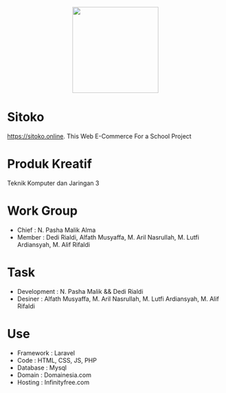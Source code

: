 <p align="center"><a href="https://sitoko.online" target="_blank"><img src="https://i.ibb.co/37dRX2R/icon.png" width="200"></a></p>

# Sitoko
https://sitoko.online. This Web E-Commerce For a School Project
# Produk Kreatif
Teknik Komputer dan Jaringan 3
# Work Group
- Chief  : N. Pasha Malik Alma
- Member : Dedi Rialdi, Alfath Musyaffa, M. Aril Nasrullah, M. Lutfi Ardiansyah, M. Alif Rifaldi
# Task
- Development : N. Pasha Malik && Dedi Rialdi
- Desiner     : Alfath Musyaffa, M. Aril Nasrullah, M. Lutfi Ardiansyah, M. Alif Rifaldi 
# Use
- Framework : Laravel
- Code : HTML, CSS, JS, PHP
- Database : Mysql
- Domain : Domainesia.com
- Hosting : Infinityfree.com
